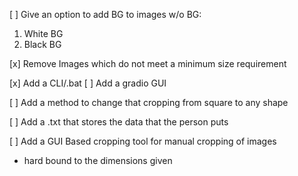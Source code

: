 [ ] Give an option to add BG to images w/o BG:
  1. White BG
  2. Black BG

[x] Remove Images which do not meet a minimum size requirement

[x] Add a CLI/.bat
[ ] Add a gradio GUI

[ ] Add a method to change that cropping from square to any shape

[ ] Add a .txt that stores the data that the person puts

[ ] Add a GUI Based cropping tool for manual cropping of images
  - hard bound to the dimensions given
